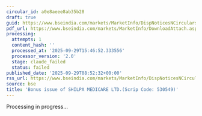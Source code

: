 ```yaml
---
circular_id: a0e8aeee8ab35b28
draft: true
guid: https://www.bseindia.com/markets/MarketInfo/DispNoticesNCirculars.aspx?Noticeid={9AC0F878-463F-4842-8FE8-A7FA75811366}&noticeno=20250929-17&dt=09/29/2025&icount=17&totcount=83&flag=0
pdf_url: https://www.bseindia.com/markets/MarketInfo/DownloadAttach.aspx?id=20250929-17&attachedId=cb948b4c-1eb8-450e-b4dd-b46aa6b2c609
processing:
  attempts: 1
  content_hash: ''
  processed_at: '2025-09-29T15:46:52.333556'
  processor_version: '2.0'
  stage: claude_failed
  status: failed
published_date: '2025-09-29T08:52:32+00:00'
rss_url: https://www.bseindia.com/markets/MarketInfo/DispNoticesNCirculars.aspx?Noticeid={9AC0F878-463F-4842-8FE8-A7FA75811366}&noticeno=20250929-17&dt=09/29/2025&icount=17&totcount=83&flag=0
source: bse
title: 'Bonus issue of SHILPA MEDICARE LTD.(Scrip Code: 530549)'
---
```


Processing in progress...